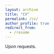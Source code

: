 ```yaml
---
layout: archive
title: "CV"
permalink: /cv/
author_profile: true
redirect_from:
  - /resume
---
```


Upon requests.